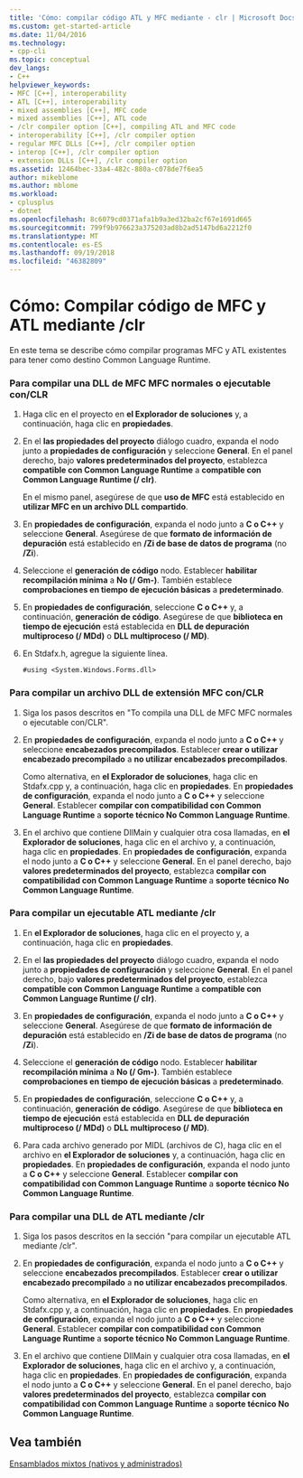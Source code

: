 ```yaml
---
title: 'Cómo: compilar código ATL y MFC mediante - clr | Microsoft Docs'
ms.custom: get-started-article
ms.date: 11/04/2016
ms.technology:
- cpp-cli
ms.topic: conceptual
dev_langs:
- C++
helpviewer_keywords:
- MFC [C++], interoperability
- ATL [C++], interoperability
- mixed assemblies [C++], MFC code
- mixed assemblies [C++], ATL code
- /clr compiler option [C++], compiling ATL and MFC code
- interoperability [C++], /clr compiler option
- regular MFC DLLs [C++], /clr compiler option
- interop [C++], /clr compiler option
- extension DLLs [C++], /clr compiler option
ms.assetid: 12464bec-33a4-482c-880a-c078de7f6ea5
author: mikeblome
ms.author: mblome
ms.workload:
- cplusplus
- dotnet
ms.openlocfilehash: 8c6079cd0371afa1b9a3ed32ba2cf67e1691d665
ms.sourcegitcommit: 799f9b976623a375203ad8b2ad5147bd6a2212f0
ms.translationtype: MT
ms.contentlocale: es-ES
ms.lasthandoff: 09/19/2018
ms.locfileid: "46382809"
---
```

# <a name="how-to-compile-mfc-and-atl-code-by-using-clr"></a>Cómo: Compilar código de MFC y ATL mediante /clr

En este tema se describe cómo compilar programas MFC y ATL existentes para tener como destino Common Language Runtime.

### <a name="to-compile-an-mfc-executable-or-regular-mfc-dll-by-using-clr"></a>Para compilar una DLL de MFC MFC normales o ejecutable con/CLR

1. Haga clic en el proyecto en **el Explorador de soluciones** y, a continuación, haga clic en **propiedades**.

1. En el **las propiedades del proyecto** diálogo cuadro, expanda el nodo junto a **propiedades de configuración** y seleccione **General**. En el panel derecho, bajo **valores predeterminados del proyecto**, establezca **compatible con Common Language Runtime** a **compatible con Common Language Runtime (/ clr)**.

     En el mismo panel, asegúrese de que **uso de MFC** está establecido en **utilizar MFC en un archivo DLL compartido**.

1. En **propiedades de configuración**, expanda el nodo junto a **C o C++** y seleccione **General**. Asegúrese de que **formato de información de depuración** está establecido en **/Zi de base de datos de programa** (no **/Zi**).

1. Seleccione el **generación de código** nodo. Establecer **habilitar recompilación mínima** a **No (/ Gm-)**. También establece **comprobaciones en tiempo de ejecución básicas** a **predeterminado**.

1. En **propiedades de configuración**, seleccione **C o C++** y, a continuación, **generación de código**. Asegúrese de que **biblioteca en tiempo de ejecución** está establecida en **DLL de depuración multiproceso (/ MDd)** o **DLL multiproceso (/ MD)**.

1. En Stdafx.h, agregue la siguiente línea.

    ```
    #using <System.Windows.Forms.dll>
    ```

### <a name="to-compile-an-mfc-extension-dll-by-using-clr"></a>Para compilar un archivo DLL de extensión MFC con/CLR

1. Siga los pasos descritos en "To compila una DLL de MFC MFC normales o ejecutable con/CLR".

1. En **propiedades de configuración**, expanda el nodo junto a **C o C++** y seleccione **encabezados precompilados**. Establecer **crear o utilizar encabezado precompilado** a **no utilizar encabezados precompilados**.

     Como alternativa, en **el Explorador de soluciones**, haga clic en Stdafx.cpp y, a continuación, haga clic en **propiedades**. En **propiedades de configuración**, expanda el nodo junto a **C o C++** y seleccione **General**. Establecer **compilar con compatibilidad con Common Language Runtime** a **soporte técnico No Common Language Runtime**.

1. En el archivo que contiene DllMain y cualquier otra cosa llamadas, en **el Explorador de soluciones**, haga clic en el archivo y, a continuación, haga clic en **propiedades**. En **propiedades de configuración**, expanda el nodo junto a **C o C++** y seleccione **General**. En el panel derecho, bajo **valores predeterminados del proyecto**, establezca **compilar con compatibilidad con Common Language Runtime** a **soporte técnico No Common Language Runtime**.

### <a name="to-compile-an-atl-executable-by-using-clr"></a>Para compilar un ejecutable ATL mediante /clr

1. En **el Explorador de soluciones**, haga clic en el proyecto y, a continuación, haga clic en **propiedades**.

1. En el **las propiedades del proyecto** diálogo cuadro, expanda el nodo junto a **propiedades de configuración** y seleccione **General**. En el panel derecho, bajo **valores predeterminados del proyecto**, establezca **compatible con Common Language Runtime** a **compatible con Common Language Runtime (/ clr)**.

1. En **propiedades de configuración**, expanda el nodo junto a **C o C++** y seleccione **General**. Asegúrese de que **formato de información de depuración** está establecido en **/Zi de base de datos de programa** (no **/Zi**).

1. Seleccione el **generación de código** nodo. Establecer **habilitar recompilación mínima** a **No (/ Gm-)**. También establece **comprobaciones en tiempo de ejecución básicas** a **predeterminado**.

1. En **propiedades de configuración**, seleccione **C o C++** y, a continuación, **generación de código**. Asegúrese de que **biblioteca en tiempo de ejecución** está establecida en **DLL de depuración multiproceso (/ MDd)** o **DLL multiproceso (/ MD)**.

1. Para cada archivo generado por MIDL (archivos de C), haga clic en el archivo en **el Explorador de soluciones** y, a continuación, haga clic en **propiedades**. En **propiedades de configuración**, expanda el nodo junto a **C o C++** y seleccione **General**. Establecer **compilar con compatibilidad con Common Language Runtime** a **soporte técnico No Common Language Runtime**.

### <a name="to-compile-an-atl-dll-by-using-clr"></a>Para compilar una DLL de ATL mediante /clr

1. Siga los pasos descritos en la sección "para compilar un ejecutable ATL mediante /clr".

1. En **propiedades de configuración**, expanda el nodo junto a **C o C++** y seleccione **encabezados precompilados**. Establecer **crear o utilizar encabezado precompilado** a **no utilizar encabezados precompilados**.

     Como alternativa, en **el Explorador de soluciones**, haga clic en Stdafx.cpp y, a continuación, haga clic en **propiedades**. En **propiedades de configuración**, expanda el nodo junto a **C o C++** y seleccione **General**. Establecer **compilar con compatibilidad con Common Language Runtime** a **soporte técnico No Common Language Runtime**.

1. En el archivo que contiene DllMain y cualquier otra cosa llamadas, en **el Explorador de soluciones**, haga clic en el archivo y, a continuación, haga clic en **propiedades**. En **propiedades de configuración**, expanda el nodo junto a **C o C++** y seleccione **General**. En el panel derecho, bajo **valores predeterminados del proyecto**, establezca **compilar con compatibilidad con Common Language Runtime** a **soporte técnico No Common Language Runtime**.

## <a name="see-also"></a>Vea también

[Ensamblados mixtos (nativos y administrados)](../dotnet/mixed-native-and-managed-assemblies.md)